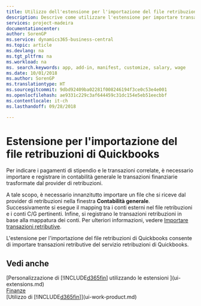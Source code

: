 ```yaml
---
title: Utilizzo dell'estensione per l'importazione del file retribuzioni di Quickbooks | Documenti Microsoft
description: Descrive come utilizzare l'estensione per importare transazioni di retribuzioni e stipendi dal servizio retribuzioni di Quickbooks.
services: project-madeira
documentationcenter: 
author: SorenGP
ms.service: dynamics365-business-central
ms.topic: article
ms.devlang: na
ms.tgt_pltfrm: na
ms.workload: na
ms. search.keywords: app, add-in, manifest, customize, salary, wage
ms.date: 10/01/2018
ms.author: SorenGP
ms.translationtype: HT
ms.sourcegitcommit: 9dbd92409ba02281f008246194f3ce0c53e4e001
ms.openlocfilehash: ae9331c229c3af644459c31dc154e5eb51eecbbf
ms.contentlocale: it-ch
ms.lasthandoff: 09/28/2018

---
```

# <a name="the-quickbooks-payroll-file-import-extension"></a>Estensione per l'importazione del file retribuzioni di Quickbooks
Per indicare i pagamenti di stipendio e le transazioni correlate, è necessario importare e registrare in contabilità generale le transazioni finanziarie trasformate dal provider di retribuzioni.

A tale scopo, è necessario innanzitutto importare un file che si riceve dal provider di retribuzioni nella finestra **Contabilità generale**. Successivamente si esegue il mapping tra i conti esterni nel file retribuzioni e i conti C/G pertinenti. Infine, si registrano le transazioni retribuzioni in base alla mappatura dei conti. Per ulteriori informazioni, vedere [Importare transazioni retributive](finance-how-import-payroll-transactions.md).

L'estensione per l'importazione del file retribuzioni di Quickbooks consente di importare transazioni retributive del servizio retribuzioni di Quickbooks.

## <a name="see-also"></a>Vedi anche
[Personalizzazione di [!INCLUDE[d365fin](includes/d365fin_md.md)] utilizzando le estensioni ](ui-extensions.md)    
[Finanze](finance.md)    
[Utilizzo di [!INCLUDE[d365fin](includes/d365fin_md.md)]](ui-work-product.md)

